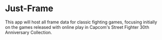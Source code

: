 # Just-Frame

This app will host all frame data for classic fighting games, focusing initially on the games released with online play in Capcom's Street Fighter 30th Anniversary Collection.
